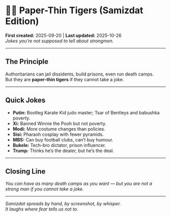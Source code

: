 # 🧻🐯 Paper-Thin Tigers (Samizdat Edition)  
**First created:** 2025-09-20 | **Last updated:** 2025-10-26  
*Jokes you’re not supposed to tell about strongmen.*

---

## The Principle  
Authoritarians can jail dissidents, build prisons, even run death camps.  
But they are **paper-thin tigers** if they cannot take a joke.  

---

## Quick Jokes  
- **Putin:** Bootleg Karate Kid judo master; Tsar of Bentleys and babushka poverty.  
- **Xi:** Banned Winnie the Pooh but not poverty.  
- **Modi:** More costume changes than policies.  
- **Sisi:** Pharaoh cosplay with fewer pyramids.  
- **MBS:** Can buy football clubs, can’t buy humour.  
- **Bukele:** Tech-bro dictator, prison influencer.  
- **Trump:** Thinks he’s the dealer, but he’s the deal.  

---

## Closing Line  
*You can have as many death camps as you want — but you are not a strong man if you cannot take a joke.*  

---

*Samizdat spreads by hand, by screenshot, by whisper.  
It laughs where fear tells us not to.*

